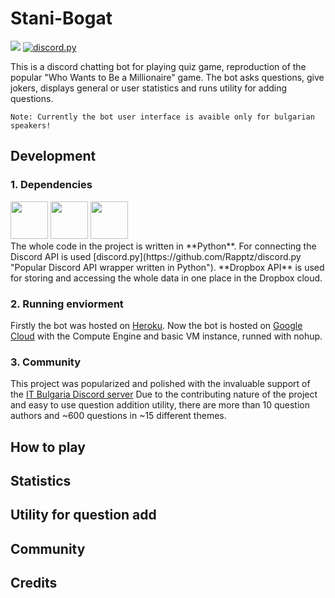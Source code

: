 # Stani-Bogat

  <a>
      <img src="https://i.imgur.com/WX5gvAa.png">
  </a>

  <a href="https://github.com/Rapptz/discord.py/">
      <img src="https://img.shields.io/badge/discord-py-blue.svg" alt="discord.py">
  </a>

This is a discord chatting bot for playing quiz game, reproduction of the popular "Who Wants to Be a Millionaire" game.
The bot asks questions, give jokers, displays general or user statistics and runs utility for adding questions.

`Note: Currently the bot user interface is avaible only for bulgarian speakers!`

## Development

### 1. Dependencies
<div display="inline-block">
  <a margin-right=10>
      <img width=60 src="https://upload.wikimedia.org/wikipedia/commons/thumb/c/c3/Python-logo-notext.svg/1024px-Python-logo-notext.svg.png">
  </a>
  <a margin-right=10>
      <img width=60 src="https://discordguide.github.io/assets/API.png">
  </a>
  <a margin-right=10>
      <img width=60 src="https://aem.dropbox.com/cms/content/dam/dropbox/www/en-us/branding/app-dropbox-android@2x.png">
  </a>
</div>
The whole code in the project is written in **Python**.
For connecting the Discord API is used [discord.py](https://github.com/Rapptz/discord.py "Popular Discord API wrapper written in Python").
**Dropbox API** is used for storing and accessing the whole data in one place in the Dropbox cloud.


### 2. Running enviorment
Firstly the bot was hosted on [Heroku](https://www.heroku.com).
Now the bot is hosted on [Google Cloud](https://cloud.google.com) with the Compute Engine and basic VM instance, runned with nohup.

### 3. Community
This project was popularized and polished with the invaluable support of the [IT Bulgaria Discord server](http://discord.gg/dRrdYQf "Largest IT bulgarian Discord server")
Due to the contributing nature of the project and easy to use question addition utility, there are more than 10 question authors and ~600 questions in ~15 different themes.

## How to play

## Statistics

## Utility for question add

## Community

## Credits
